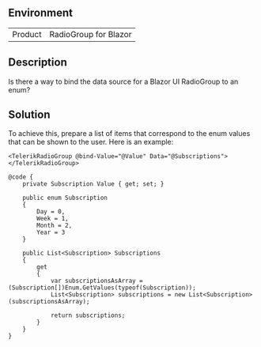 
## Environment

<table>
<tbody>
<tr>
<td>Product</td>
<td>RadioGroup for Blazor</td>
</tr>
</tbody>
</table>

## Description

Is there a way to bind the data source for a Blazor UI RadioGroup to an enum?

## Solution
To achieve this, prepare a list of items that correspond to the enum values that can be shown to the user. Here is an example:

````RAZOR
<TelerikRadioGroup @bind-Value="@Value" Data="@Subscriptions"></TelerikRadioGroup>

@code {
    private Subscription Value { get; set; }

    public enum Subscription
    {
        Day = 0,
        Week = 1,
        Month = 2,
        Year = 3
    }

    public List<Subscription> Subscriptions
    {
        get
        {
            var subscriptionsAsArray = (Subscription[])Enum.GetValues(typeof(Subscription));
            List<Subscription> subscriptions = new List<Subscription>(subscriptionsAsArray);

            return subscriptions;
        }
    }
}
````